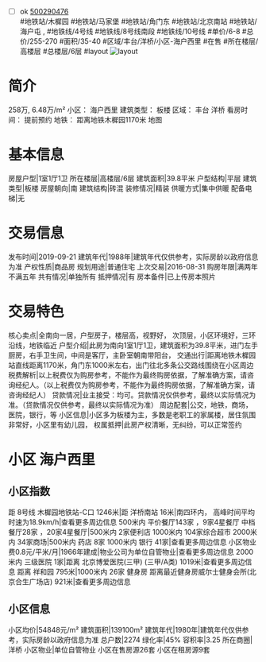 - [ ] ok [500290476](https://bj.5i5j.com/ershoufang/500290476.html)  
 #地铁站/木樨园 #地铁站/马家堡 #地铁站/角门东 #地铁站/北京南站 #地铁站/海户屯 ,  #地铁线/4号线 #地铁线/8号线南段 #地铁线/10号线
#单价/6-8 #总价/255-270 #面积/35-40   #区域/丰台/洋桥/小区-海户西里 #在售 #所在楼层/高楼层 #总楼层/6层 #layout 
![layout](http://image2.5i5j.com//group1/M00/A8/31/CgqJMV1ySRKAIXOBAAFg0JlG1_M352.jpg_P5.jpg) 
# 简介 
 258万,  6.48万/m² 
小区： 海户西里
建筑类型： 板楼
区域： 丰台 洋桥
看房时间： 提前预约
地铁： 距离地铁木樨园1170米 地图
# 基本信息 
 房屋户型|1室1厅1卫
所在楼层|高楼层/6层
建筑面积|39.8平米
户型结构|平层
建筑类型|板楼
房屋朝向|南
建筑结构|砖混
装修情况|精装
供暖方式|集中供暖
配备电梯|无
# 交易信息 
 发布时间|2019-09-21
建筑年代|1988年|建筑年代仅供参考，实际房龄以政府信息为准
产权性质|商品房
规划用途|普通住宅
上次交易|2016-08-31
购房年限|满两年不满五年
共有情况|单独所有
抵押情况|有
房本备件|已上传房本照片
# 交易特色 
 核心卖点|全南向一居，户型房子，楼层高，视野好， 次顶层，小区环境好，三环沿线，地铁临近
户型介绍|此房为南向1室1厅1卫，建筑面积为39.8平米，进门左手厨房，右手卫生间，中间是客厅，主卧室朝南带阳台，
交通出行|距离地铁木樨园站直线距离1170米，角门东1000米左右，出门往北多条公交路线围绕在小区周边
税费解析|以上税费仅为购房参考，不能作为最终购房依据，了解准确方案，请咨询经纪人。（以上税费仅为购房参考，不能作为最终购房依据，了解准确方案，请咨询经纪人）
贷款情况|业主接受：均可。贷款情况仅供参考，最终以实际情况为准。（贷款情况仅供参考，最终以实际情况为准）
周边配套|公交，地铁，商场，医院，银行，等
小区信息|小区多为板楼为主，多数是老职工的家属楼，居住氛围非常好，小区里有幼儿园，
权属抵押|此房产权清晰，无纠纷，可以正常签约
# 小区 海户西里
## 小区指数 
 距 8号线 木樨园地铁站-C口 1246米|距 洋桥南站 16米|南四环内， 高峰时间平均时速为18.9km/h|查看更多周边信息
500米内 平价餐厅143家 ，9家4星餐厅
中档餐厅28家 ，20家4星餐厅|500米内 2家便利店
1000米内 104家综合超市
2000米内 34家商场|500米内 药店 8家
1000米内 银行 41家|查看更多周边信息
小区物业费0.8元/平米/月|1966年建成|物业公司为单位自管物业|查看更多周边信息
2000米内 三级医院 1家|距离 北京博爱医院(三甲) (三甲/A类) 1019米|查看更多周边信息
距离 祥和园 795米|1000米内 26家 健身房
距离最近健身房威尔士健身会所(北京合生广场店) 921米|查看更多周边信息
## 小区信息 
 小区均价|54848元/m²
建筑面积|139100m²
建筑年代|1980年|建筑年代仅供参考，实际房龄以政府信息为准
总户数|2274
绿化率|45%
容积率|3.25
所在商圈|洋桥
小区物业|单位自管物业
小区在售房源26套
小区在租房源9套
